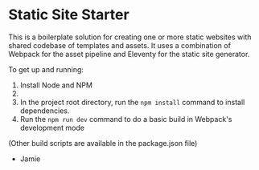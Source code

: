 # Static Site Starter

This is a boilerplate solution for creating one or more static websites with shared codebase of templates and assets. It uses a combination of Webpack for the asset pipeline and Eleventy for the static site generator.

To get up and running:

1. Install Node and NPM
2.
3. In the project root directory, run the `npm install` command to install dependencies.
4. Run the `npm run dev` command to do a basic build in Webpack's development mode

(Other build scripts are available in the package.json file)

- Jamie